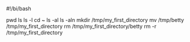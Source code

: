 #!/bi/bash

pwd
ls
ls -l
cd ~
ls -al
ls -aln
mkdir /tmp/my_first_directory
mv  /tmp/betty  /tmp/my_first_directory
rm /tmp/my_first_directory/betty
rm -r /tmp/my_first_directory
 

